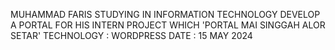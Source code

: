  MUHAMMAD FARIS STUDYING  IN INFORMATION TECHNOLOGY DEVELOP A PORTAL FOR HIS INTERN PROJECT WHICH 'PORTAL MAI SINGGAH ALOR SETAR'
 TECHNOLOGY : WORDPRESS
 DATE : 15 MAY 2024
